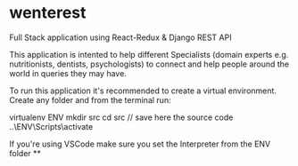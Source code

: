 # wenterest
Full Stack application using React-Redux &amp; Django REST API

This application is intented to help different Specialists (domain experts e.g. nutritionists, dentists, psychologists) to connect
and help people around the world in queries they may have.

To run this application it's recommended to create a virtual environment. Create any folder and from the terminal run:

virtualenv ENV
mkdir src
cd src // save here the source code
..\ENV\Scripts\activate

If you're using VSCode make sure you set the Interpreter from the ENV folder **
